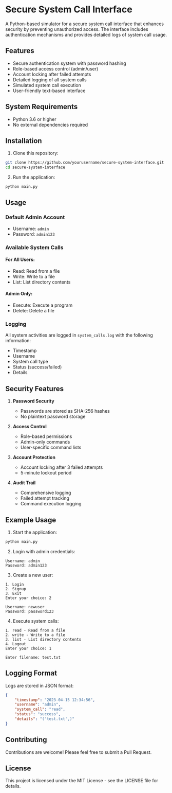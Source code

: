 # Secure System Call Interface

A Python-based simulator for a secure system call interface that enhances security by preventing unauthorized access. The interface includes authentication mechanisms and provides detailed logs of system call usage.

## Features

- Secure authentication system with password hashing
- Role-based access control (admin/user)
- Account locking after failed attempts
- Detailed logging of all system calls
- Simulated system call execution
- User-friendly text-based interface

## System Requirements

- Python 3.6 or higher
- No external dependencies required

## Installation

1. Clone this repository:
```bash
git clone https://github.com/yourusername/secure-system-interface.git
cd secure-system-interface
```

2. Run the application:
```bash
python main.py
```

## Usage

### Default Admin Account
- Username: `admin`
- Password: `admin123`

### Available System Calls

#### For All Users:
- Read: Read from a file
- Write: Write to a file
- List: List directory contents

#### Admin Only:
- Execute: Execute a program
- Delete: Delete a file

### Logging

All system activities are logged in `system_calls.log` with the following information:
- Timestamp
- Username
- System call type
- Status (success/failed)
- Details

## Security Features

1. **Password Security**
   - Passwords are stored as SHA-256 hashes
   - No plaintext password storage

2. **Access Control**
   - Role-based permissions
   - Admin-only commands
   - User-specific command lists

3. **Account Protection**
   - Account locking after 3 failed attempts
   - 5-minute lockout period

4. **Audit Trail**
   - Comprehensive logging
   - Failed attempt tracking
   - Command execution logging

## Example Usage

1. Start the application:
```bash
python main.py
```

2. Login with admin credentials:
```
Username: admin
Password: admin123
```

3. Create a new user:
```
1. Login
2. Signup
3. Exit
Enter your choice: 2

Username: newuser
Password: password123
```

4. Execute system calls:
```
1. read - Read from a file
2. write - Write to a file
3. list - List directory contents
4. Logout
Enter your choice: 1

Enter filename: test.txt
```

## Logging Format

Logs are stored in JSON format:
```json
{
    "timestamp": "2023-04-15 12:34:56",
    "username": "admin",
    "system_call": "read",
    "status": "success",
    "details": "('test.txt',)"
}
```

## Contributing

Contributions are welcome! Please feel free to submit a Pull Request.

## License

This project is licensed under the MIT License - see the LICENSE file for details.
